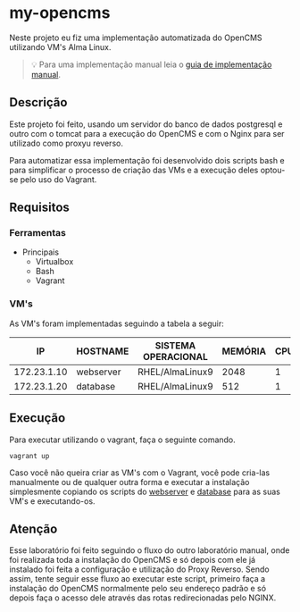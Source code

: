 # my-opencms
    
Neste projeto eu fiz uma implementação automatizada do OpenCMS utilizando VM's Alma Linux.

>:bulb: Para uma implementação manual leia o [guia de implementação manual](./manual_implementation.odt).

## Descrição
Este projeto foi feito, usando um servidor do banco de dados postgresql e outro com o tomcat para a execução do OpenCMS e com o Nginx para ser utilizado como proxyu reverso.

Para automatizar essa implementação foi desenvolvido dois scripts bash e para simplificar o processo de criação das VMs e a execução deles optou-se pelo uso do Vagrant.

## Requisitos
### **Ferramentas**
- Principais
    - Virtualbox
    - Bash
    - Vagrant

### **VM's**
As VM's foram implementadas seguindo a tabela a seguir:

|IP|HOSTNAME|SISTEMA OPERACIONAL|MEMÓRIA|CPUS|
|-|-|-|-|-|
|172.23.1.10|webserver|RHEL/AlmaLinux9|2048|1|
|172.23.1.20|database|RHEL/AlmaLinux9|512|1|

## Execução
Para executar utilizando o vagrant, faça o seguinte comando.
```
vagrant up 
```

Caso você não queira criar as VM's com o Vagrant,
você pode cria-las manualmente ou de qualquer outra forma e 
executar a instalação simplesmente copiando os scripts do [webserver](./webserver.sh)
e [database](./database.sh) para as suas VM's e executando-os.

## Atenção
Esse laboratório foi feito seguindo o fluxo do outro laboratório manual, onde foi realizada toda a instalação do OpenCMS e só depois com ele já instalado foi feita a configuração e utilização do Proxy Reverso. Sendo assim, tente seguir esse fluxo ao executar este script, primeiro faça a instalação do OpenCMS normalmente pelo seu endereço padrão e só depois faça o acesso dele através das rotas redirecionadas pelo NGINX.












